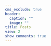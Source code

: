 ```yaml
---
cms_exclude: true
header:
  caption: ""
  image: ""
title: Posts
view: 2
show_comments: true
---
```

